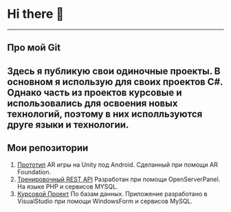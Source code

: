 # Hi there 👋
---
## Про мой Git
   Здесь я публикую свои одиночные проекты. В основном я использую для своих проектов C#.
   Однако часть из проектов курсовые и использовались для освоения новых технологий, поэтому в них исполльзуются друге языки и технологии. 
---
## Мои репозитории
   1. [Прототип](https://github.com/Miller1337/AR-Prototype/) AR игры на Unity под Android. Сделанный при помощи AR Foundation.
   2. [Тренировочный REST API](https://github.com/Miller1337/REST-API/) Разработан при помощи OpenServerPanel. На языке PHP и сервисов MYSQL.
   3. [Курсовой Проект](https://github.com/Miller1337/KP_BD/) По базам данных. Приложение разработано в VisualStudio при помощи WindowsForm и сервисов MySQL.
<!--
**Miller1337/Miller1337** is a ✨ _special_ ✨ repository because its `README.md` (this file) appears on your GitHub profile.

Here are some ideas to get you started:

- 🔭 I’m currently working on ...
- 🌱 I’m currently learning ...
- 👯 I’m looking to collaborate on ...
- 🤔 I’m looking for help with ...
- 💬 Ask me about ...
- 📫 How to reach me: ...
- 😄 Pronouns: ...
- ⚡ Fun fact: ...
-->

